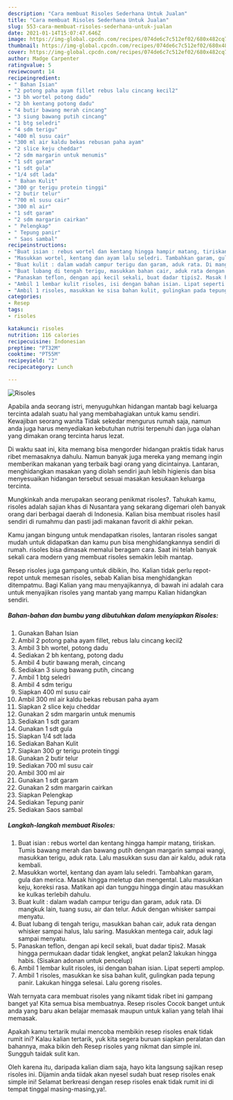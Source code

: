 ```yaml
---
description: "Cara membuat Risoles Sederhana Untuk Jualan"
title: "Cara membuat Risoles Sederhana Untuk Jualan"
slug: 553-cara-membuat-risoles-sederhana-untuk-jualan
date: 2021-01-14T15:07:47.646Z
image: https://img-global.cpcdn.com/recipes/074de6c7c512ef02/680x482cq70/risoles-foto-resep-utama.jpg
thumbnail: https://img-global.cpcdn.com/recipes/074de6c7c512ef02/680x482cq70/risoles-foto-resep-utama.jpg
cover: https://img-global.cpcdn.com/recipes/074de6c7c512ef02/680x482cq70/risoles-foto-resep-utama.jpg
author: Madge Carpenter
ratingvalue: 5
reviewcount: 14
recipeingredient:
- " Bahan Isian"
- "2 potong paha ayam fillet rebus lalu cincang kecil2"
- "3 bh wortel potong dadu"
- "2 bh kentang potong dadu"
- "4 butir bawang merah cincang"
- "3 siung bawang putih cincang"
- "1 btg seledri"
- "4 sdm terigu"
- "400 ml susu cair"
- "300 ml air kaldu bekas rebusan paha ayam"
- "2 slice keju cheddar"
- "2 sdm margarin untuk menumis"
- "1 sdt garam"
- "1 sdt gula"
- "1/4 sdt lada"
- " Bahan Kulit"
- "300 gr terigu protein tinggi"
- "2 butir telur"
- "700 ml susu cair"
- "300 ml air"
- "1 sdt garam"
- "2 sdm margarin cairkan"
- " Pelengkap"
- " Tepung panir"
- " Saos sambal"
recipeinstructions:
- "Buat isian : rebus wortel dan kentang hingga hampir matang, tiriskan. Tumis bawang merah dan bawang putih dengan margarin sampai wangi, masukkan terigu, aduk rata. Lalu masukkan susu dan air kaldu, aduk rata kembali."
- "Masukkan wortel, kentang dan ayam lalu seledri. Tambahkan garam, gula dan merica. Masak hingga meletup dan mengental. Lalu masukkan keju, koreksi rasa. Matikan api dan tunggu hingga dingin atau masukkan ke kulkas terlebih dahulu."
- "Buat kulit : dalam wadah campur terigu dan garam, aduk rata. Di mangkuk lain, tuang susu, air dan telur. Aduk dengan whisker sampai menyatu."
- "Buat lubang di tengah terigu, masukkan bahan cair, aduk rata dengan whisker sampai halus, lalu saring. Masukkan mentega cair, aduk lagi sampai menyatu."
- "Panaskan teflon, dengan api kecil sekali, buat dadar tipis2. Masak hingga permukaan dadar tidak lengket, angkat pelan2 lakukan hingga habis. (Sisakan adonan untuk pencelup)"
- "Ambil 1 lembar kulit risoles, isi dengan bahan isian. Lipat seperti amplop."
- "Ambil 1 risoles, masukkan ke sisa bahan kulit, gulingkan pada tepung panir. Lakukan hingga selesai. Lalu goreng risoles."
categories:
- Resep
tags:
- risoles

katakunci: risoles 
nutrition: 116 calories
recipecuisine: Indonesian
preptime: "PT32M"
cooktime: "PT55M"
recipeyield: "2"
recipecategory: Lunch

---
```



![Risoles](https://img-global.cpcdn.com/recipes/074de6c7c512ef02/680x482cq70/risoles-foto-resep-utama.jpg)

Apabila anda seorang istri, menyuguhkan hidangan mantab bagi keluarga tercinta adalah suatu hal yang membahagiakan untuk kamu sendiri. Kewajiban seorang  wanita Tidak sekedar mengurus rumah saja, namun anda juga harus menyediakan kebutuhan nutrisi terpenuhi dan juga olahan yang dimakan orang tercinta harus lezat.

Di waktu  saat ini, kita memang bisa mengorder hidangan praktis tidak harus ribet memasaknya dahulu. Namun banyak juga mereka yang memang ingin memberikan makanan yang terbaik bagi orang yang dicintainya. Lantaran, menghidangkan masakan yang diolah sendiri jauh lebih higienis dan bisa menyesuaikan hidangan tersebut sesuai masakan kesukaan keluarga tercinta. 



Mungkinkah anda merupakan seorang penikmat risoles?. Tahukah kamu, risoles adalah sajian khas di Nusantara yang sekarang digemari oleh banyak orang dari berbagai daerah di Indonesia. Kalian bisa membuat risoles hasil sendiri di rumahmu dan pasti jadi makanan favorit di akhir pekan.

Kamu jangan bingung untuk mendapatkan risoles, lantaran risoles sangat mudah untuk didapatkan dan kamu pun bisa menghidangkannya sendiri di rumah. risoles bisa dimasak memalui beragam cara. Saat ini telah banyak sekali cara modern yang membuat risoles semakin lebih mantap.

Resep risoles juga gampang untuk dibikin, lho. Kalian tidak perlu repot-repot untuk memesan risoles, sebab Kalian bisa menghidangkan ditempatmu. Bagi Kalian yang mau menyajikannya, di bawah ini adalah cara untuk menyajikan risoles yang mantab yang mampu Kalian hidangkan sendiri.

<!--inarticleads1-->

##### Bahan-bahan dan bumbu yang dibutuhkan dalam menyiapkan Risoles:

1. Gunakan  Bahan Isian
1. Ambil 2 potong paha ayam fillet, rebus lalu cincang kecil2
1. Ambil 3 bh wortel, potong dadu
1. Sediakan 2 bh kentang, potong dadu
1. Ambil 4 butir bawang merah, cincang
1. Sediakan 3 siung bawang putih, cincang
1. Ambil 1 btg seledri
1. Ambil 4 sdm terigu
1. Siapkan 400 ml susu cair
1. Ambil 300 ml air kaldu bekas rebusan paha ayam
1. Siapkan 2 slice keju cheddar
1. Gunakan 2 sdm margarin untuk menumis
1. Sediakan 1 sdt garam
1. Gunakan 1 sdt gula
1. Siapkan 1/4 sdt lada
1. Sediakan  Bahan Kulit
1. Siapkan 300 gr terigu protein tinggi
1. Gunakan 2 butir telur
1. Sediakan 700 ml susu cair
1. Ambil 300 ml air
1. Gunakan 1 sdt garam
1. Gunakan 2 sdm margarin cairkan
1. Siapkan  Pelengkap
1. Sediakan  Tepung panir
1. Sediakan  Saos sambal




<!--inarticleads2-->

##### Langkah-langkah membuat Risoles:

1. Buat isian : rebus wortel dan kentang hingga hampir matang, tiriskan. Tumis bawang merah dan bawang putih dengan margarin sampai wangi, masukkan terigu, aduk rata. Lalu masukkan susu dan air kaldu, aduk rata kembali.
1. Masukkan wortel, kentang dan ayam lalu seledri. Tambahkan garam, gula dan merica. Masak hingga meletup dan mengental. Lalu masukkan keju, koreksi rasa. Matikan api dan tunggu hingga dingin atau masukkan ke kulkas terlebih dahulu.
1. Buat kulit : dalam wadah campur terigu dan garam, aduk rata. Di mangkuk lain, tuang susu, air dan telur. Aduk dengan whisker sampai menyatu.
1. Buat lubang di tengah terigu, masukkan bahan cair, aduk rata dengan whisker sampai halus, lalu saring. Masukkan mentega cair, aduk lagi sampai menyatu.
1. Panaskan teflon, dengan api kecil sekali, buat dadar tipis2. Masak hingga permukaan dadar tidak lengket, angkat pelan2 lakukan hingga habis. (Sisakan adonan untuk pencelup)
1. Ambil 1 lembar kulit risoles, isi dengan bahan isian. Lipat seperti amplop.
1. Ambil 1 risoles, masukkan ke sisa bahan kulit, gulingkan pada tepung panir. Lakukan hingga selesai. Lalu goreng risoles.




Wah ternyata cara membuat risoles yang nikamt tidak ribet ini gampang banget ya! Kita semua bisa membuatnya. Resep risoles Cocok banget untuk anda yang baru akan belajar memasak maupun untuk kalian yang telah lihai memasak.

Apakah kamu tertarik mulai mencoba membikin resep risoles enak tidak rumit ini? Kalau kalian tertarik, yuk kita segera buruan siapkan peralatan dan bahannya, maka bikin deh Resep risoles yang nikmat dan simple ini. Sungguh taidak sulit kan. 

Oleh karena itu, daripada kalian diam saja, hayo kita langsung sajikan resep risoles ini. Dijamin anda tiidak akan nyesel sudah buat resep risoles enak simple ini! Selamat berkreasi dengan resep risoles enak tidak rumit ini di tempat tinggal masing-masing,ya!.

